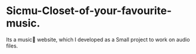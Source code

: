# Sicmu-Closet-of-your-favourite-music.
Its a music🎵 website, which I developed as a Small project to work on audio files. 

